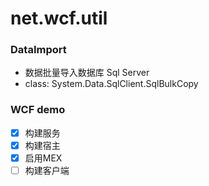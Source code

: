 # net.wcf.util
### DataImport
- 数据批量导入数据库 Sql Server
- class: System.Data.SqlClient.SqlBulkCopy

### WCF demo
- [X] 构建服务
- [X] 构建宿主
- [X] 启用MEX
- [ ] 构建客户端
